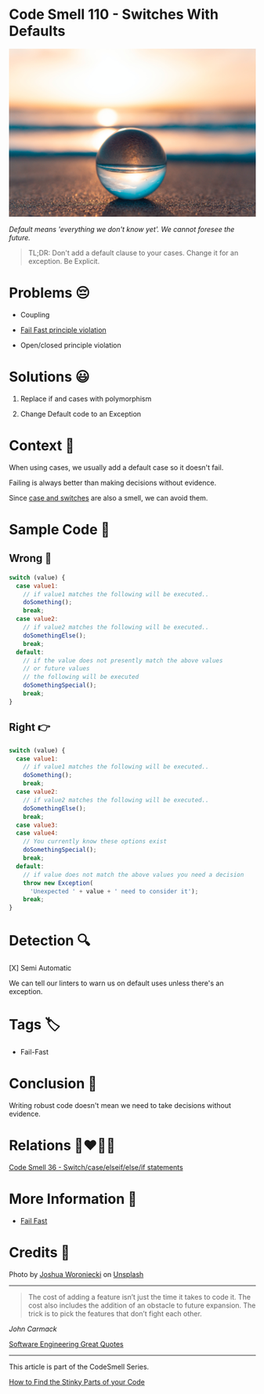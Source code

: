 # Code Smell 110 - Switches With Defaults

![Code Smell 110 - Switches With Defaults](Code%20Smell%20110%20-%20Switches%20With%20Defaults.jpg)

*Default means 'everything we don't know yet'. We cannot foresee the future.*

> TL;DR: Don't add a default clause to your cases. Change it for an exception. Be Explicit.

# Problems 😔 

- Coupling

- [Fail Fast principle violation](https://github.com/mcsee/Software-Design-Articles/tree/main/Articles/Theory/Fail%20Fast/readme.md)

- Open/closed principle violation

# Solutions 😃

1. Replace if and cases with polymorphism

2. Change Default code to an Exception

# Context 💬

When using cases, we usually add a default case so it doesn't fail. 

Failing is always better than making decisions without evidence.

Since [case and switches](https://github.com/mcsee/Software-Design-Articles/tree/main/Articles/Code%20Smells/Code%20Smell%2036%20-%20Switch%20case%20elseif%20else%20if%20statements/readme.md) are also a smell, we can avoid them.

# Sample Code 📖

## Wrong 🚫

<!-- [Gist Url](https://gist.github.com/mcsee/ddad35dc0be43c82d4aff94ad2b79d09) -->

```javascript
switch (value) {
  case value1:
    // if value1 matches the following will be executed..
    doSomething();
    break;
  case value2:
    // if value2 matches the following will be executed..
    doSomethingElse();
    break;
  default:
    // if the value does not presently match the above values
    // or future values
    // the following will be executed
    doSomethingSpecial();
    break;
}
```

## Right 👉

<!-- [Gist Url](https://gist.github.com/mcsee/78ca0363b28677b5ff24973b2fc4806f) -->

```javascript
switch (value) {
  case value1:
    // if value1 matches the following will be executed..
    doSomething();
    break;
  case value2:
    // if value2 matches the following will be executed..
    doSomethingElse();
    break;
  case value3:
  case value4:
    // You currently know these options exist
    doSomethingSpecial();
    break;
  default:
    // if value does not match the above values you need a decision
    throw new Exception(
      'Unexpected ' + value + ' need to consider it');
    break;
}
```

# Detection 🔍

[X] Semi Automatic 

We can tell our linters to warn us on default uses unless there's an exception.

# Tags 🏷️

- Fail-Fast

# Conclusion 🏁

Writing robust code doesn't mean we need to take decisions without evidence.

# Relations 👩‍❤️‍💋‍👨

[Code Smell 36 - Switch/case/elseif/else/if statements](https://github.com/mcsee/Software-Design-Articles/tree/main/Articles/Code%20Smells/Code%20Smell%2036%20-%20Switch%20case%20elseif%20else%20if%20statements/readme.md)

# More Information 📕

- [Fail Fast](https://github.com/mcsee/Software-Design-Articles/tree/main/Articles/Theory/Fail%20Fast/readme.md)

# Credits 🙏

Photo by [Joshua Woroniecki](https://unsplash.com/@joshua_j_woroniecki) on [Unsplash](https://unsplash.com/s/photos/crystal-ball)
  
* * *
  
> The cost of adding a feature isn’t just the time it takes to code it. The cost also includes the addition of an obstacle to future expansion. The trick is to pick the features that don’t fight each other.

_John Carmack_

[Software Engineering Great Quotes](https://github.com/mcsee/Software-Design-Articles/tree/main/Articles/Quotes/Software%20Engineering%20Great%20Quotes/readme.md)

* * *

This article is part of the CodeSmell Series.

[How to Find the Stinky Parts of your Code](https://github.com/mcsee/Software-Design-Articles/tree/main/Articles/Code%20Smells/How%20to%20Find%20the%20Stinky%20parts%20of%20your%20Code/readme.md)